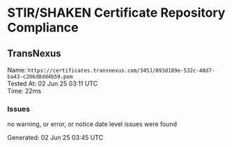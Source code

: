 # STIR/SHAKEN Certificate Repository Compliance

## TransNexus

Name: `https://certificates.transnexus.com/345J/893d189e-532c-48d7-ba43-c206d8dd4b59.pem`\
Tested At: 02 Jun 25 03:11 UTC\
Time: 22ms

### Issues

no warning, or error, or notice date level issues were found

Generated: 02 Jun 25 03:45 UTC